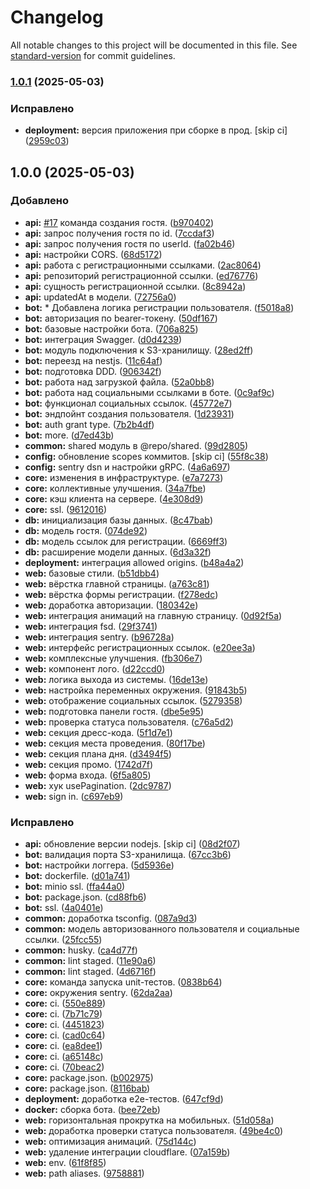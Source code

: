# Changelog

All notable changes to this project will be documented in this file. See [standard-version](https://github.com/conventional-changelog/standard-version) for commit guidelines.

### [1.0.1](https://github.com/anclaev/svadba/compare/v1.0.0...v1.0.1) (2025-05-03)

### Исправлено

- **deployment:** версия приложения при сборке в прод. [skip ci] ([2959c03](https://github.com/anclaev/svadba/commit/2959c03857b171180418e8dbac9d9ce199106220))

## 1.0.0 (2025-05-03)

### Добавлено

- **api:** [#17](https://github.com/anclaev/svadba/issues/17) команда создания гостя. ([b970402](https://github.com/anclaev/svadba/commit/b9704027272ddce6e54637daa790d757e381333e))
- **api:** запрос получения гостя по id. ([7ccdaf3](https://github.com/anclaev/svadba/commit/7ccdaf3864e019e83734af82d6393c16586faf67))
- **api:** запрос получения гостя по userId. ([fa02b46](https://github.com/anclaev/svadba/commit/fa02b46471338c4688b59d0734e8873359c8b926))
- **api:** настройки CORS. ([68d5172](https://github.com/anclaev/svadba/commit/68d5172d9f4ec499a4ce5f5ff04a26371ce8002b))
- **api:** работа с регистрационными ссылками. ([2ac8064](https://github.com/anclaev/svadba/commit/2ac8064e7c0cb8e0872443adf38c79347e84e036))
- **api:** репозиторий регистрационной ссылки. ([ed76776](https://github.com/anclaev/svadba/commit/ed7677623ce72920b6c2b5f4e83634cec4ac573d))
- **api:** сущность регистрационной ссылки. ([8c8942a](https://github.com/anclaev/svadba/commit/8c8942a5afaaa90724826610faf3ed9909922634))
- **api:** updatedAt в модели. ([72756a0](https://github.com/anclaev/svadba/commit/72756a0bbf461d43a6b263a612e675e999e9d5e2))
- **bot:** \* Добавлена логика регистрации пользователя. ([f5018a8](https://github.com/anclaev/svadba/commit/f5018a88f78310904042d99e7932ad3cce4d535c))
- **bot:** авторизация по bearer-токену. ([50df167](https://github.com/anclaev/svadba/commit/50df1672ede38d0c67be982c570bcad682057c21))
- **bot:** базовые настройки бота. ([706a825](https://github.com/anclaev/svadba/commit/706a825964938f3106076008538c39593ebc627d))
- **bot:** интеграция Swagger. ([d0d4239](https://github.com/anclaev/svadba/commit/d0d42395bf651da3b752a91367857522d8bd8eef))
- **bot:** модуль подключения к S3-хранилищу. ([28ed2ff](https://github.com/anclaev/svadba/commit/28ed2ffc1f1adb5b5307c36793b7edd9ff58ae69))
- **bot:** переезд на nestjs. ([11c64af](https://github.com/anclaev/svadba/commit/11c64af7207a984f4d7cd8d3854ad0dd257b96f8))
- **bot:** подготовка DDD. ([906342f](https://github.com/anclaev/svadba/commit/906342fce6db1e6aca5db5856cb357d835db8058))
- **bot:** работа над загрузкой файла. ([52a0bb8](https://github.com/anclaev/svadba/commit/52a0bb8d5f3508d39008a3a1402f7a9f1dd75ff1))
- **bot:** работа над социальными ссылками в боте. ([0c9af9c](https://github.com/anclaev/svadba/commit/0c9af9c4e043e42860ccad46afb7f379d0a73404))
- **bot:** функционал социальных ссылок. ([45772e7](https://github.com/anclaev/svadba/commit/45772e7d80a3df03238e7d15939d14d61ac75db7))
- **bot:** эндпойнт создания пользователя. ([1d23931](https://github.com/anclaev/svadba/commit/1d2393105ac9461c8087abca58a3009b618fab73))
- **bot:** auth grant type. ([7b2b4df](https://github.com/anclaev/svadba/commit/7b2b4df69b4dd509a8d15a7dcc47204d68beb239))
- **bot:** more. ([d7ed43b](https://github.com/anclaev/svadba/commit/d7ed43b622ef4e011f9f798d3e56fd7b072e05f2))
- **common:** shared модуль в @repo/shared. ([99d2805](https://github.com/anclaev/svadba/commit/99d28051cdd785e2fcb856f1d8ae39bfd83927c5))
- **config:** обновление scopes коммитов. [skip ci] ([55f8c38](https://github.com/anclaev/svadba/commit/55f8c385b30bfd0480748fad1f8a83e44dea6bae))
- **config:** sentry dsn и настройки gRPC. ([4a6a697](https://github.com/anclaev/svadba/commit/4a6a697cb2f2aa25fd3ac4aec0a2133aa46d216b))
- **core:** изменения в инфраструктуре. ([e7a7273](https://github.com/anclaev/svadba/commit/e7a7273850e717643116faef3fb220074dccdcd6))
- **core:** коллективные улучшения. ([34a7fbe](https://github.com/anclaev/svadba/commit/34a7fbec9ce8805d7127305cfa5b56b7b06caedc))
- **core:** кэш клиента на сервере. ([4e308d9](https://github.com/anclaev/svadba/commit/4e308d92bacbce5b4d649e2c2ee45dac1205252b))
- **core:** ssl. ([9612016](https://github.com/anclaev/svadba/commit/961201601736b92b0858614a72934801dba85535))
- **db:** инициализация базы данных. ([8c47bab](https://github.com/anclaev/svadba/commit/8c47babfadceebda1d1fffa4d6b1c7a70f4426d2))
- **db:** модель гостя. ([074de92](https://github.com/anclaev/svadba/commit/074de92f4cb58b022bf35e2e50b3bb8aae5e7447))
- **db:** модель ссылок для регистрации. ([6669ff3](https://github.com/anclaev/svadba/commit/6669ff3ae4202532eb5a20491a210c26a1faaeea))
- **db:** расширение модели данных. ([6d3a32f](https://github.com/anclaev/svadba/commit/6d3a32fadf7631bf4d809282a623d27a08f9075d))
- **deployment:** интеграция allowed origins. ([b48a4a2](https://github.com/anclaev/svadba/commit/b48a4a22df968765a856f4e2539dbdc4f64e3943))
- **web:** базовые стили. ([b51dbb4](https://github.com/anclaev/svadba/commit/b51dbb4a4bd357948279e33f2625b0d6dc106eb3))
- **web:** вёрстка главной страницы. ([a763c81](https://github.com/anclaev/svadba/commit/a763c81e6340f5f335dcc1f59c55091595be393f))
- **web:** вёрстка формы регистрации. ([f278edc](https://github.com/anclaev/svadba/commit/f278edcee52aa260b8a074dbc28bb1d59966177f))
- **web:** доработка авторизации. ([180342e](https://github.com/anclaev/svadba/commit/180342ec4b31d41d842f3ebe4a42d25047ffb81f))
- **web:** интеграция анимаций на главную страницу. ([0d92f5a](https://github.com/anclaev/svadba/commit/0d92f5ae821dbe0f92636b9eaacfb29966e05354))
- **web:** интеграция fsd. ([29f3741](https://github.com/anclaev/svadba/commit/29f3741c9af46b9fdcd94558fb9b3536b3cdbfc8))
- **web:** интеграция sentry. ([b96728a](https://github.com/anclaev/svadba/commit/b96728ad90f2dbbd98883b9711238994e934829c))
- **web:** интерфейс регистрационных ссылок. ([e20ee3a](https://github.com/anclaev/svadba/commit/e20ee3a0cdab220c0bcdfcc7e008715ae6e3d48b))
- **web:** комплексные улучшения. ([fb306e7](https://github.com/anclaev/svadba/commit/fb306e7d38a3b9a399bc4a1ba0fcb6295ec1e956))
- **web:** компонент лого. ([d22ccd0](https://github.com/anclaev/svadba/commit/d22ccd0792a90bc957ca4bd2a3b7e828c2c94afe))
- **web:** логика выхода из системы. ([16de13e](https://github.com/anclaev/svadba/commit/16de13e1790981e5598e154c63ccbd4affaa1104))
- **web:** настройка переменных окружения. ([91843b5](https://github.com/anclaev/svadba/commit/91843b5764e470cdbd86fae8444adae032168e1f))
- **web:** отображение социальных ссылок. ([5279358](https://github.com/anclaev/svadba/commit/52793587de6e377d3f486173015474359027c5a5))
- **web:** подготовка панели гостя. ([dbe5e95](https://github.com/anclaev/svadba/commit/dbe5e95f2875d1d4aa4b09f7832a01b79b66f5f2))
- **web:** проверка статуса пользователя. ([c76a5d2](https://github.com/anclaev/svadba/commit/c76a5d2c6b816909c642dde3a45c177ad3646c2d))
- **web:** секция дресс-кода. ([5f1d7e1](https://github.com/anclaev/svadba/commit/5f1d7e1280476a45dc7391a980c9b1536651ae89))
- **web:** секция места проведения. ([80f17be](https://github.com/anclaev/svadba/commit/80f17be0c901143abe7e3df6037e260a57de50cd))
- **web:** секция плана дня. ([d3494f5](https://github.com/anclaev/svadba/commit/d3494f5551ed4ca7cbe39209881709a7a759f60d))
- **web:** секция промо. ([1742d7f](https://github.com/anclaev/svadba/commit/1742d7f51d4e652f8ff8a236c1b47b8f8fe01fe7))
- **web:** форма входа. ([6f5a805](https://github.com/anclaev/svadba/commit/6f5a80506bede1ba1a09d274d8c49170299e68d4))
- **web:** хук usePagination. ([2dc9787](https://github.com/anclaev/svadba/commit/2dc97876dd6b8b6b46ef757a79afcd184a6af15c))
- **web:** sign in. ([c697eb9](https://github.com/anclaev/svadba/commit/c697eb9336eaa86ce1fd9ee74e2cb298e94e8682))

### Исправлено

- **api:** обновление версии nodejs. [skip ci] ([08d2f07](https://github.com/anclaev/svadba/commit/08d2f07adc2ec31d6f53502bd72829c4a4d53474))
- **bot:** валидация порта S3-хранилища. ([67cc3b6](https://github.com/anclaev/svadba/commit/67cc3b632d4362649f4390c8785e011bbd701851))
- **bot:** настройки логгера. ([5d5936e](https://github.com/anclaev/svadba/commit/5d5936e39cab154909981fada5ca7fe51f6459e9))
- **bot:** dockerfile. ([d01a741](https://github.com/anclaev/svadba/commit/d01a7418125d2a38ae42d3b7897078d3077ef619))
- **bot:** minio ssl. ([ffa44a0](https://github.com/anclaev/svadba/commit/ffa44a079569aa185d5fcb6aaba5d5cd58dcbb41))
- **bot:** package.json. ([cd88fb6](https://github.com/anclaev/svadba/commit/cd88fb6331a2effc81b6e4514dff8f38e4a16b40))
- **bot:** ssl. ([4a0401e](https://github.com/anclaev/svadba/commit/4a0401e6510e21f666e9144cccd7237cb4fab895))
- **common:** доработка tsconfig. ([087a9d3](https://github.com/anclaev/svadba/commit/087a9d39039d254a36d937def7089b85782b0033))
- **common:** модель авторизованного пользователя и социальные ссылки. ([25fcc55](https://github.com/anclaev/svadba/commit/25fcc557d06b5fb582557f310d9197cab29a6ede))
- **common:** husky. ([ca4d77f](https://github.com/anclaev/svadba/commit/ca4d77fdf1b1158ee7e4027c5d08a5bf5e355e5a))
- **common:** lint staged. ([11e90a6](https://github.com/anclaev/svadba/commit/11e90a61b7b7172b315c565747b4a1c2c003c021))
- **common:** lint staged. ([4d6716f](https://github.com/anclaev/svadba/commit/4d6716f09ffd422344a5a6ee9cb066cf71b570aa))
- **core:** команда запуска unit-тестов. ([0838b64](https://github.com/anclaev/svadba/commit/0838b644145b0cd1149d4fc89d54d3516a676c6a))
- **core:** окружения sentry. ([62da2aa](https://github.com/anclaev/svadba/commit/62da2aa496454d3833a1e50690a74e36ef58ed56))
- **core:** ci. ([550e889](https://github.com/anclaev/svadba/commit/550e889c2fca096d90e626d1cd126c65cf991c3c))
- **core:** ci. ([7b71c79](https://github.com/anclaev/svadba/commit/7b71c795081a5f7ab249baa29be536218093d93f))
- **core:** ci. ([4451823](https://github.com/anclaev/svadba/commit/4451823a291f965032d6d42cf10bfcf17e790306))
- **core:** ci. ([cad0c64](https://github.com/anclaev/svadba/commit/cad0c6449e72162af4e0804b2e1e988fb040354e))
- **core:** ci. ([ea8dee1](https://github.com/anclaev/svadba/commit/ea8dee1d435223eb7c75322b56473e290db7a43c))
- **core:** ci. ([a65148c](https://github.com/anclaev/svadba/commit/a65148c80bcae9369346ccd96614d2688fe30ebe))
- **core:** ci. ([70beac2](https://github.com/anclaev/svadba/commit/70beac29e68f0a2f75625858989731b347588f52))
- **core:** package.json. ([b002975](https://github.com/anclaev/svadba/commit/b002975e5e706ad803047b9c7a1f36d8e6cade8d))
- **core:** package.json. ([8116bab](https://github.com/anclaev/svadba/commit/8116bab6c919f9efeabec54dbabc3712c97065e0))
- **deployment:** доработка e2e-тестов. ([647cf9d](https://github.com/anclaev/svadba/commit/647cf9df2373b565a281b269e19ae2e3eadd12df))
- **docker:** сборка бота. ([bee72eb](https://github.com/anclaev/svadba/commit/bee72eb66b061d636936cf514ba6291180456b87))
- **web:** горизонтальная прокрутка на мобильных. ([51d058a](https://github.com/anclaev/svadba/commit/51d058a764f65500923f93a2c29dbc3a9dae6a03))
- **web:** доработка проверки статуса пользователя. ([49be4c0](https://github.com/anclaev/svadba/commit/49be4c0d5450415706173f72249353d4a2dd3316))
- **web:** оптимизация анимаций. ([75d144c](https://github.com/anclaev/svadba/commit/75d144cf6cd066ee9ae200f197fa40dead9dd868))
- **web:** удаление интеграции cloudflare. ([07a159b](https://github.com/anclaev/svadba/commit/07a159bab94a6ce16772191c9a1bf5d1a16348ca))
- **web:** env. ([61f8f85](https://github.com/anclaev/svadba/commit/61f8f854ee7e45a4f439139ff1c9919ccaecfd59))
- **web:** path aliases. ([9758881](https://github.com/anclaev/svadba/commit/97588819a82d6a772a74eeb3a6ba0cf57c327f6a))
